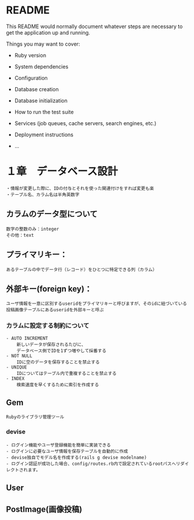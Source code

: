 # README

This README would normally document whatever steps are necessary to get the
application up and running.

Things you may want to cover:

* Ruby version

* System dependencies

* Configuration

* Database creation

* Database initialization

* How to run the test suite

* Services (job queues, cache servers, search engines, etc.)

* Deployment instructions

* ...

# １章　データベース設計
    ・情報が変更した際に、IDの付与とそれを使った関連付けをすれば変更も楽
    ・テーブル名、カラム名は半角英数字

## カラムのデータ型について
    数字の整数のみ：integer
    その他：text

## プライマリキー：
    あるテーブルの中でデータ行（レコード）をひとつに特定できる列（カラム）
## 外部キー(foreign key)：
    ユーザ情報を一意に区別するuseridをプライマリキーと呼びますが、そのidに紐づいている投稿画像テーブルにあるuseridを外部キーと呼ぶ

### カラムに設定する制約について
    - AUTO INCREMENT
        新しいデータが保存されるたびに、
        データベース側でIDを1ずつ増やして採番する
    - NOT NULL
        IDに空のデータを保存することを禁止する
    - UNIQUE
        IDについてはテーブル内で重複することを禁止する
    - INDEX
        検索速度を早くするために索引を作成する

## Gem
    Rubyのライブラリ管理ツール
### devise
    - ログイン機能やユーザ登録機能を簡単に実装できる
    - ログインに必要なユーザ情報を保存テーブルを自動的に作成
    - devise独自でモデル名を作成する(rails g devise modelname)
    - ログイン認証が成功した場合、config/routes.rb内で設定されているrootパスへリダイレクトされます。



## User
## PostImage(画像投稿)
